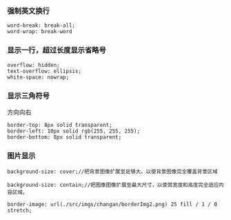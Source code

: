 ### 强制英文换行
```
word-break: break-all;
word-wrap: break-word
```

### 显示一行，超过长度显示省略号

```
overflow: hidden;
text-overflow: ellipsis;
white-space: nowrap;
```

### 显示三角符号

方向向右

```
border-top: 8px solid transparent;
border-left: 10px solid rgb(255, 255, 255);
border-bottom: 8px solid transparent;
```

### 图片显示
```
background-size: cover;//把背景图像扩展至足够大，以使背景图像完全覆盖背景区域

background-size: contain;//把图像图像扩展至最大尺寸，以使其宽度和高度完全适应内容区域。

border-image: url(./src/imgs/changan/borderImg2.png) 25 fill / 1 / 0 stretch;

```